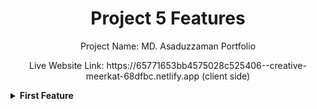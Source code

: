 <div align="center">
  <h1>Project 5 Features</h1>
  <p>Project Name: MD. Asaduzzaman Portfolio</p>
  <P>Live Website Link: https://65771653bb4575028c525406--creative-meerkat-68dfbc.netlify.app (client side) </P>
</div>

<details><summary><b>First Feature</b></summary>
<p>1. My Project Name is MD. Asaduzzaman Portfolio.</p>
<details>






